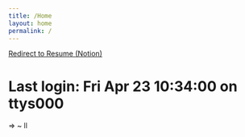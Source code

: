 ```yaml
---
title: /Home
layout: home
permalink: /
---
```


[Redirect to Resume (Notion)](https://ml0000.notion.site/Miguel-ddf8fa237271407fb89eefad95bdfe3e)

# Last login: Fri Apr 23 10:34:00 on ttys000

⇒ ~ ll
